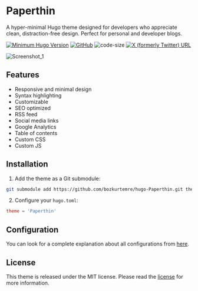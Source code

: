 # Paperthin

A hyper-minimal Hugo theme designed for developers who appreciate clean, distraction-free design. Perfect for personal and developer blogs.

[![Minimum Hugo Version](https://img.shields.io/static/v1?label=min-HUGO-version&message=>=v0.116.0&color=blue&logo=hugo)](https://github.com/gohugoio/hugo/releases/tag/v0.116.0)
[![GitHub](https://img.shields.io/github/license/bozkurtemre/hugo-Paperthin)](https://github.com/bozkurtemre/hugo-Paperthin/blob/master/LICENSE)
![code-size](https://img.shields.io/github/languages/code-size/bozkurtemre/hugo-Paperthin)
[![X (formerly Twitter) URL](https://img.shields.io/badge/-Share%20on%20X-gray?style=flat&logo=x)](https://x.com/intent/tweet/?text=Checkout%20Hugo%20Paperthin%20%E2%9C%A8%0AA%20fast,%20clean,%20responsive%20Hugo%20theme.&url=https://github.com/bozkurtemre/hugo-Paperthin&hashtags=Hugo,Paperthin)

![Screenshot_1](https://i.imgur.com/qk9YkOH.jpeg)

## Features

- Responsive and minimal design
- Syntax highlighting
- Customizable
- SEO optimized
- RSS feed
- Social media links
- Google Analytics
- Table of contents
- Custom CSS
- Custom JS

## Installation

1. Add the theme as a Git submodule:

```bash
git submodule add https://github.com/bozkurtemre/hugo-Paperthin.git themes/Paperthin
```

2. Configure your `hugo.toml`:

```toml
theme = 'Paperthin'
```

## Configuration

You can look for a complete explanation about all configurations from [here](https://github.com/bozkurtemre/hugo-Paperthin/blob/master/exampleSite/hugo.toml).

## License

This theme is released under the MIT license. Please read the [license](https://github.com/bozkurtemre/hugo-Paperthin/blob/master/LICENSE) for more information.

